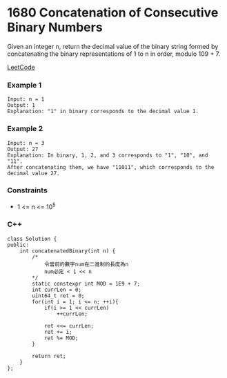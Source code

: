 # 1680 Concatenation of Consecutive Binary Numbers

Given an integer n, return the decimal value of the binary string formed by concatenating the binary representations of 1 to n in order, modulo 109 + 7.

[LeetCode](https://leetcode.cn/problems/concatenation-of-consecutive-binary-numbers/description/)

### Example 1

```
Input: n = 1
Output: 1
Explanation: "1" in binary corresponds to the decimal value 1. 
```

### Example 2

```
Input: n = 3
Output: 27
Explanation: In binary, 1, 2, and 3 corresponds to "1", "10", and "11".
After concatenating them, we have "11011", which corresponds to the decimal value 27.
```


### Constraints

* 1 <= n <= 10<sup>5</sup>

### C++ 

```
class Solution {
public:
    int concatenatedBinary(int n) {
        /*
            令當前的數字num在二進制的長度為n
            num必定 < 1 << n
        */
        static constexpr int MOD = 1E9 + 7;
        int currLen = 0;
        uint64_t ret = 0;
        for(int i = 1; i <= n; ++i){
            if(i >= 1 << currLen)
                ++currLen;
            
            ret <<= currLen;
            ret += i;
            ret %= MOD;
        }
        
        return ret;
    }
};
```